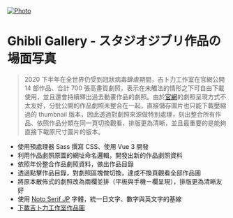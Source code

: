 [![Photo](https://cdn.dribbble.com/users/3800131/screenshots/14489502/media/e740658dea07f7e82afa9e88d4dd880a.png)](https://dribbble.com/raychangdesign)

# Ghibli Gallery - スタジオジブリ作品の場面写真

> 2020 下半年在全世界仍受到冠狀病毒肆虐期間，吉卜力工作室在官網公開 14 部作品、合計 700 張高畫質劇照，表示在未觸法的情形之下可自由下載使用，並且還會持續釋出過去動畫作品的劇照。由於[官網](http://www.ghibli.jp/info/013344/)的劇照呈現方式不太友好，分批公開的作品劇照未整合在一起，直接儲存圖片也只能下載壓縮過的 thumbnail 版本，因此透過對劇照來源做特別處理，刻出整合所有作品、依照作品分類在同一頁切換觀看、排版更為清晰，並且最重要的是能夠直接下載原尺寸圖片的版本。

- 使用預處理器 Sass 撰寫 CSS、使用 Vue 3 開發
- 利用作品劇照原圖的網址命名邏輯，開發出新的作品劇照資料
- 依照年份整合作品劇照資料，做出作品目錄
- 透過點擊作品目錄，對劇照區塊做切換，達成不換頁觀看全部作品圖
- 將原本散佈式的劇照改為兩欄並排（平板與手機ㄧ欄呈現），排版更為清晰友好
- 使用 [Noto Serif JP](https://fonts.google.com/specimen/Noto+Serif+JP) 字體，統一日文字、數字與英文字的基線
- [下載吉卜力工作室作品圖](https://rayc2045.github.io/ghibli-gallery/)